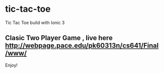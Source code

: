 # tic-tac-toe
Tic Tac Toe build with Ionic 3

## Clasic Two Player Game , live here http://webpage.pace.edu/pk60313n/cs641/Final/www/

Enjoy!
